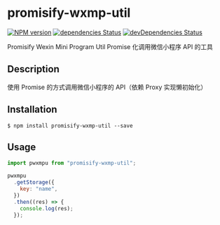 # promisify-wxmp-util

[![NPM version](https://badge.fury.io/js/promisify-wxmp-util.svg)](http://badge.fury.io/js/promisify-wxmp-util) [![dependencies Status](https://david-dm.org/hanai/promisify-wxmp-util/status.svg)](https://david-dm.org/hanai/promisify-wxmp-util) [![devDependencies Status](https://david-dm.org/hanai/promisify-wxmp-util/dev-status.svg)](https://david-dm.org/hanai/promisify-wxmp-util?type=dev)

Promisify Wexin Mini Program Util
Promise 化调用微信小程序 API 的工具

## Description

使用 Promise 的方式调用微信小程序的 API（依赖 Proxy 实现懒初始化）

## Installation

```shell
$ npm install promisify-wxmp-util --save
```

## Usage

```js
import pwxmpu from "promisify-wxmp-util";

pwxmpu
  .getStorage({
    key: "name",
  })
  .then((res) => {
    console.log(res);
  });
```
